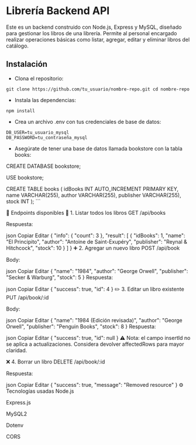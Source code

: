 # Librería Backend API
Este es un backend construido con Node.js, Express y MySQL, diseñado para gestionar los libros de una librería. Permite al personal encargado realizar operaciones básicas como listar, agregar, editar y eliminar libros del catálogo.

## Instalación
- Clona el repositorio:

`git clone https://github.com/tu_usuario/nombre-repo.git
cd nombre-repo`


- Instala las dependencias:

`npm install`

- Crea un archivo .env con tus credenciales de base de datos:
  
```
DB_USER=tu_usuario_mysql
DB_PASSWORD=tu_contraseña_mysql
```
 
- Asegúrate de tener una base de datos llamada bookstore con la tabla books:

CREATE DATABASE bookstore;

USE bookstore;

CREATE TABLE books (
  idBooks INT AUTO_INCREMENT PRIMARY KEY,
  name VARCHAR(255),
  author VARCHAR(255),
  publisher VARCHAR(255),
  stock INT
); ```



🧪 Endpoints disponibles
📖 1. Listar todos los libros
GET /api/books

Respuesta:

json
Copiar
Editar
{
  "info": { "count": 3 },
  "result": [
    {
      "idBooks": 1,
      "name": "El Principito",
      "author": "Antoine de Saint-Exupéry",
      "publisher": "Reynal & Hitchcock",
      "stock": 10
    }
  ]
}
➕ 2. Agregar un nuevo libro
POST /api/book

Body:

json
Copiar
Editar
{
  "name": "1984",
  "author": "George Orwell",
  "publisher": "Secker & Warburg",
  "stock": 5
}
Respuesta:

json
Copiar
Editar
{
  "success": true,
  "id": 4
}
✏️ 3. Editar un libro existente
PUT /api/book/:id

Body:

json
Copiar
Editar
{
  "name": "1984 (Edición revisada)",
  "author": "George Orwell",
  "publisher": "Penguin Books",
  "stock": 8
}
Respuesta:

json
Copiar
Editar
{
  "success": true,
  "id": null
}
⚠️ Nota: el campo insertId no se aplica a actualizaciones. Considera devolver affectedRows para mayor claridad.

❌ 4. Borrar un libro
DELETE /api/book/:id

Respuesta:

json
Copiar
Editar
{
  "success": true,
  "message": "Removed resource"
}
⚙️ Tecnologías usadas
Node.js

Express.js

MySQL2

Dotenv

CORS
